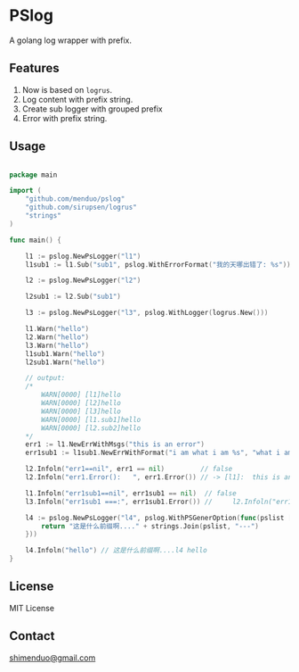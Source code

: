 # PSlog

A golang log wrapper with prefix.

## Features

1. Now is based on `logrus`.
2. Log content with prefix string.
3. Create sub logger with grouped prefix
4. Error with prefix string.

## Usage

```go

package main

import (
	"github.com/menduo/pslog"
	"github.com/sirupsen/logrus"
	"strings"
)

func main() {

	l1 := pslog.NewPsLogger("l1")
	l1sub1 := l1.Sub("sub1", pslog.WithErrorFormat("我的天哪出错了: %s"))

	l2 := pslog.NewPsLogger("l2")

	l2sub1 := l2.Sub("sub1")

	l3 := pslog.NewPsLogger("l3", pslog.WithLogger(logrus.New()))

	l1.Warn("hello")
	l2.Warn("hello")
	l3.Warn("hello")
	l1sub1.Warn("hello")
	l2sub1.Warn("hello")

	// output:
	/*
		WARN[0000] [l1]hello
		WARN[0000] [l2]hello
		WARN[0000] [l3]hello
		WARN[0000] [l1.sub1]hello
		WARN[0000] [l2.sub2]hello
	*/
	err1 := l1.NewErrWithMsgs("this is an error")
	err1sub1 := l1sub1.NewErrWithFormat("i am what i am %s", "what i am...")

	l2.Infoln("err1==nil", err1 == nil)         // false
	l2.Infoln("err1.Error():   ", err1.Error()) // -> [l1]:  this is an error

	l1.Infoln("err1sub1==nil", err1sub1 == nil)  // false
	l3.Infoln("err1sub1 ===:", err1sub1.Error()) // 	l2.Infoln("err1.Error():   ", err1.Error()) // -> [l1]:  this is an error

	l4 := pslog.NewPsLogger("l4", pslog.WithPSGenerOption(func(pslist []string) string {
		return "这是什么前缀啊...." + strings.Join(pslist, "---")
	}))

	l4.Infoln("hello") // 这是什么前缀啊....l4 hello
}


```

## License

MIT License

## Contact

shimenduo@gmail.com

